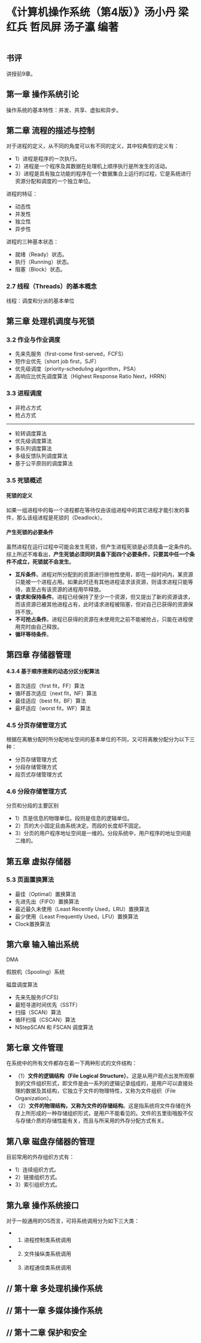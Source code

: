# 《计算机操作系统（第4版）》汤小丹 梁红兵 哲凤屏 汤子瀛 编著

![]()

## 书评

讲授前9章。

## 第一章 操作系统引论
操作系统的基本特性：并发、共享、虚拟和异步。
## 第二章 流程的描述与控制
对于进程的定义，从不同的角度可以有不同的定义，其中较典型的定义有：

- 1）进程是程序的一次执行。
- 2）进程是一个程序及其数据在处理机上顺序执行是所发生的活动。
- 3）进程是具有独立功能的程序在一个数据集合上运行的过程，它是系统进行资源分配和调度的一个独立单位。

进程的特征：

- 动态性
- 并发性
- 独立性
- 异步性

进程的三种基本状态：

- 就绪（Ready）状态。
- 执行（Running）状态。
- 阻塞（Block）状态。

### 2.7 线程（Threads）的基本概念
线程：调度和分派的基本单位

## 第三章 处理机调度与死锁

### 3.2 作业与作业调度
- 先来先服务（first-come first-served，FCFS）
- 短作业优先（short job first，SJF）
- 优先级调度（priority-scheduling algorithm，PSA）
- 高响应比优先调度算法（Highest Response Ratio Next，HRRN）

### 3.3 进程调度
- 非抢占方式
- 抢占方式
 
----

- 轮转调度算法
- 优先级调度算法
- 多队列调度算法
- 多级反馈队列调度算法
- 基于公平原则的调度算法

### 3.5 死锁概述

#### 死锁的定义
如果一组进程中的每一个进程都在等待仅由该组进程中的其它进程才能引发的事件，那么该组进程是死锁的（Deadlock）。

#### 产生死锁的必要条件
虽然进程在运行过程中可能会发生死锁，但产生进程死锁是必须具备一定条件的。综上所述不难看出，**产生死锁必须同时具备下面四个必要条件，只要其中任一个条件不成立，死锁就不会发生**。

- **互斥条件**。进程对所分配到的资源进行排他性使用，即在一段时间内，某资源只能被一个进程占用。如果此时还有其他进程请求该资源，则请求进程只能等待，直至占有该资源的进程用毕释放。
- **请求和保持条件**。进程已经保持了至少一个资源，但又提出了新的资源请求，而该资源已被其他进程占有，此时请求进程被阻塞，但对自己已获得的资源保持不放。
- **不可抢占条件**。进程已获得的资源在未使用完之前不能被抢占，只能在进程使用完时由自己释放。
- **循环等待条件**。

## 第四章 存储器管理

#### 4.3.4 基于顺序搜索的动态分区分配算法

- 首次适应（first fit，FF）算法
- 循环首次适应（next fit，NF）算法
- 最佳适应（best fit，BF）算法
- 最坏适应（worst fit，WF）算法

### 4.5 分页存储管理方式
根据在离散分配时所分配地址空间的基本单位的不同，又可将离散分配分为以下三种：

- 分页存储管理方式
- 分段存储管理方式
- 段页式存储管理方式

### 4.6 分段存储管理方式

分页和分段的主要区别

- 1）页是信息的物理单位。段则是信息的逻辑单位。
- 2）页的大小固定且由系统决定。而段的长度却不固定。
- 3）分页的用户程序地址空间是一维的。分段系统中，用户程序的地址空间是二维的。

## 第五章 虚拟存储器
### 5.3 页面置换算法

- 最佳（Optimal）置换算法
- 先进先出（FIFO）置换算法
- 最近最久未使用（Least Recently Used，LRU）置换算法
- 最少使用（Least Frequently Used，LFU）置换算法
- Clock置换算法



## 第六章 输入输出系统
DMA

假脱机（Spooling）系统

磁盘调度算法

- 先来先服务(FCFS)
- 最短寻道时间优先（SSTF）
- 扫描（SCAN）算法
- 循环扫描（CSCAN）算法
- NStepSCAN 和 FSCAN 调度算法

## 第七章 文件管理

在系统中的所有文件都存在着一下两种形式的文件结构：

- （1）**文件的逻辑结构（File Logical Structure）**。这是从用户观点出发所观察到的文件组织形式，即文件是由一系列的逻辑记录组成的，是用户可以直接处理的数据及其结构，它独立于文件的物理特性，又称为文件组织（File Organization）。
- （2）**文件的物理结构，又称为文件的存储结构**。这是指系统将文件存储在外存上所形成的一种存储组织形式，是用户不能看见的。文件的五里街哦股不仅与存储介质的存储性能有关，而且与所采用的外存分配方式有关。


## 第八章 磁盘存储器的管理

目前常用的外存组织方式有：

- 1）连续组织方式。
- 2）链接组织方式。
- 3）索引组织方式。

## 第九章 操作系统接口
对于一般通用的OS而言，可将系统调用分为如下三大类：

- 1. 进程控制类系统调用
- 2. 文件操纵类系统调用
- 3. 进程通信类系统调用

## // 第十章 多处理机操作系统

## // 第十一章 多媒体操作系统

## // 第十二章 保护和安全